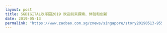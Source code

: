 ```yaml
---
layout: post
title: SGDIGITAL欢乐园2019 欢迎前来探索、体验和创新
date: 2019-05-13
permalink: "https://www.zaobao.com.sg/znews/singapore/story20190513-955464"
---
```

